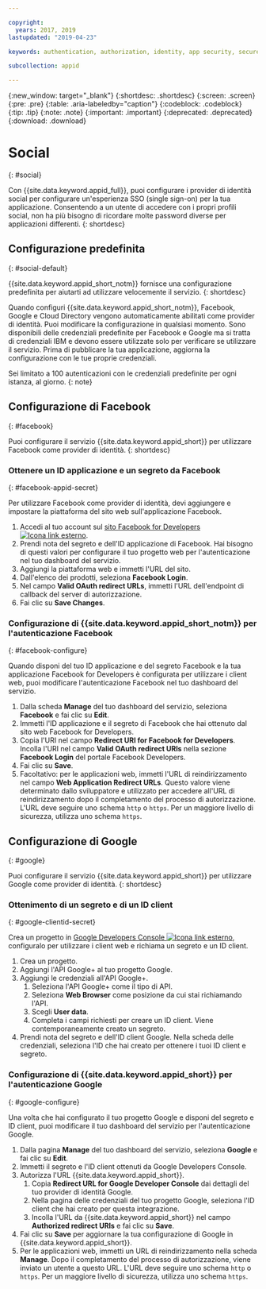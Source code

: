 ```yaml
---

copyright:
  years: 2017, 2019
lastupdated: "2019-04-23"

keywords: authentication, authorization, identity, app security, secure, custom, proprietary, social, facebook, google, 

subcollection: appid

---
```


{:new_window: target="_blank"}
{:shortdesc: .shortdesc}
{:screen: .screen}
{:pre: .pre}
{:table: .aria-labeledby="caption"}
{:codeblock: .codeblock}
{:tip: .tip}
{:note: .note}
{:important: .important}
{:deprecated: .deprecated}
{:download: .download}

# Social
{: #social}

Con {{site.data.keyword.appid_full}}, puoi configurare i provider di identità social per configurare un'esperienza SSO (single sign-on) per la tua applicazione. Consentendo a un utente di accedere con i propri profili social, non ha più bisogno di ricordare molte password diverse per applicazioni differenti.
{: shortdesc}


## Configurazione predefinita
{: #social-default}

{{site.data.keyword.appid_short_notm}} fornisce una configurazione predefinita per aiutarti ad utilizzare velocemente il servizio.
{: shortdesc}

Quando configuri {{site.data.keyword.appid_short_notm}}, Facebook, Google e Cloud Directory vengono automaticamente abilitati come provider di identità. Puoi modificare la configurazione in qualsiasi momento. Sono disponibili delle credenziali predefinite per Facebook e Google ma si tratta di credenziali IBM e devono essere utilizzate solo per verificare se utilizzare il servizio. Prima di pubblicare la tua applicazione, aggiorna la configurazione con le tue proprie credenziali.

Sei limitato a 100 autenticazioni con le credenziali predefinite per ogni istanza, al giorno.
{: note}


## Configurazione di Facebook
{: #facebook}

Puoi configurare il servizio {{site.data.keyword.appid_short}} per utilizzare Facebook come provider di identità.
{: shortdesc}

### Ottenere un ID applicazione e un segreto da Facebook
{: #facebook-appid-secret}

Per utilizzare Facebook come provider di identità, devi aggiungere e impostare la piattaforma del sito web sull'applicazione Facebook.

1. Accedi al tuo account sul <a href="https://developers.facebook.com/docs/apps#register" target="_blank">sito Facebook for Developers <img src="../../icons/launch-glyph.svg" alt="Icona link esterno"></a>.
2. Prendi nota del segreto e dell'ID applicazione di Facebook. Hai bisogno di questi valori per configurare il tuo progetto web per l'autenticazione nel tuo dashboard del servizio.
3. Aggiungi la piattaforma web e immetti l'URL del sito.
4. Dall'elenco dei prodotti, seleziona **Facebook Login**.
5. Nel campo **Valid OAuth redirect URLs**, immetti l'URL dell'endpoint di callback del server di autorizzazione.
6. Fai clic su **Save Changes**.


### Configurazione di {{site.data.keyword.appid_short_notm}} per l'autenticazione Facebook
{: #facebook-configure}

Quando disponi del tuo ID applicazione e del segreto Facebook e la tua applicazione Facebook for Developers è configurata per utilizzare i client web, puoi modificare l'autenticazione Facebook nel tuo dashboard del servizio.

1. Dalla scheda **Manage** del tuo dashboard del servizio, seleziona **Facebook** e fai clic su **Edit**.
2. Immetti l'ID applicazione e il segreto di Facebook che hai ottenuto dal sito web Facebook for Developers.
3. Copia l'URI nel campo **Redirect URI for Facebook for Developers**. Incolla l'URI nel campo **Valid OAuth redirect URIs** nella sezione **Facebook Login** del portale Facebook Developers.
4. Fai clic su **Save**.
5. Facoltativo: per le applicazioni web, immetti l'URL di reindirizzamento nel campo **Web Application Redirect URLs**. Questo valore viene determinato dallo sviluppatore e utilizzato per accedere all'URL di reindirizzamento dopo il completamento del processo di autorizzazione. L'URL deve seguire uno schema `http` o `https`. Per un maggiore livello di sicurezza, utilizza uno schema `https`.


## Configurazione di Google
{: #google}

Puoi configurare il servizio {{site.data.keyword.appid_short}} per utilizzare Google come provider di identità.
{: shortdesc}

### Ottenimento di un segreto e di un ID client
{: #google-clientid-secret}

Crea un progetto in <a href="https://developers.google.com/" target="_blank">Google Developers Console <img src="../../icons/launch-glyph.svg" alt="Icona link esterno"></a>, configuralo per utilizzare i client web e richiama un segreto e un ID client.

1. Crea un progetto.
2. Aggiungi l'API Google+ al tuo progetto Google.
3. Aggiungi le credenziali all'API Google+.
    1. Seleziona l'API Google+ come il tipo di API.
    2. Seleziona **Web Browser** come posizione da cui stai richiamando l'API.
    3. Scegli **User data**.
    4. Completa i campi richiesti per creare un ID client. Viene contemporaneamente creato un segreto.
4. Prendi nota del segreto e dell'ID client Google. Nella scheda delle credenziali, seleziona l'ID che hai creato per ottenere i tuoi ID client e segreto.

### Configurazione di {{site.data.keyword.appid_short}} per l'autenticazione Google
{: #google-configure}

Una volta che hai configurato il tuo progetto Google e disponi del segreto e ID client, puoi modificare il tuo dashboard del servizio per l'autenticazione Google.

1. Dalla pagina **Manage** del tuo dashboard del servizio, seleziona **Google** e fai clic su **Edit**.
2. Immetti il segreto e l'ID client ottenuti da Google Developers Console.
3. Autorizza l'URL {{site.data.keyword.appid_short}}.
    1. Copia **Redirect URL for Google Developer Console** dai dettagli del tuo provider di identità Google.
    2. Nella pagina delle credenziali del tuo progetto Google, seleziona l'ID client che hai creato per questa integrazione.
    3. Incolla l'URL da {{site.data.keyword.appid_short}} nel campo **Authorized redirect URIs** e fai clic su **Save**.
4. Fai clic su **Save** per aggiornare la tua configurazione di Google in {{site.data.keyword.appid_short}}.
5. Per le applicazioni web, immetti un URL di reindirizzamento nella scheda **Manage**. Dopo il completamento del processo di autorizzazione, viene inviato un utente a questo URL. L'URL deve seguire uno schema `http` o `https`. Per un maggiore livello di sicurezza, utilizza uno schema `https`.
